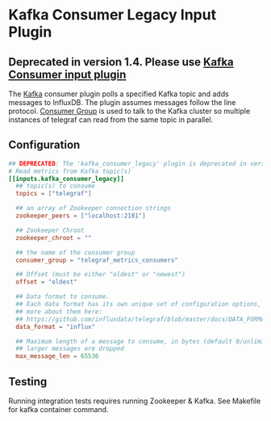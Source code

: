 # Kafka Consumer Legacy Input Plugin

## Deprecated in version 1.4. Please use [Kafka Consumer input plugin][]

The [Kafka](http://kafka.apache.org/) consumer plugin polls a specified Kafka
topic and adds messages to InfluxDB. The plugin assumes messages follow the
line protocol. [Consumer Group](http://godoc.org/github.com/wvanbergen/kafka/consumergroup)
is used to talk to the Kafka cluster so multiple instances of telegraf can read
from the same topic in parallel.

## Configuration

```toml
## DEPRECATED: The 'kafka_consumer_legacy' plugin is deprecated in version 1.4.0, use 'inputs.kafka_consumer' instead, NOTE: 'kafka_consumer' only supports Kafka v0.8+.
# Read metrics from Kafka topic(s)
[[inputs.kafka_consumer_legacy]]
  ## topic(s) to consume
  topics = ["telegraf"]

  ## an array of Zookeeper connection strings
  zookeeper_peers = ["localhost:2181"]

  ## Zookeeper Chroot
  zookeeper_chroot = ""

  ## the name of the consumer group
  consumer_group = "telegraf_metrics_consumers"

  ## Offset (must be either "oldest" or "newest")
  offset = "oldest"

  ## Data format to consume.
  ## Each data format has its own unique set of configuration options, read
  ## more about them here:
  ## https://github.com/influxdata/telegraf/blob/master/docs/DATA_FORMATS_INPUT.md
  data_format = "influx"

  ## Maximum length of a message to consume, in bytes (default 0/unlimited);
  ## larger messages are dropped
  max_message_len = 65536
```

## Testing

Running integration tests requires running Zookeeper & Kafka. See Makefile
for kafka container command.

[Kafka Consumer input plugin]: /plugins/inputs/kafka_consumer
